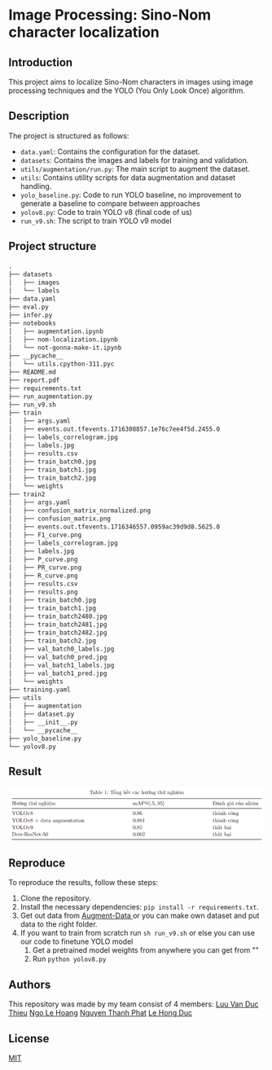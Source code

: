 # Image Processing: Sino-Nom character localization

## Introduction

This project aims to localize Sino-Nom characters in images using image processing techniques and the YOLO (You Only Look Once) algorithm.

## Description

The project is structured as follows:

- `data.yaml`: Contains the configuration for the dataset.
- `datasets`: Contains the images and labels for training and validation.
- `utils/augmentation/run.py`: The main script to augment the dataset.
- `utils`: Contains utility scripts for data augmentation and dataset handling.
- `yolo_baseline.py`: Code to run YOLO baseline, no improvement to generate a baseline to compare between approaches
- `yolov8.py`: Code to train YOLO v8 (final code of us) 
- `run_v9.sh`: The script to train YOLO v9 model

## Project structure

```
.
├── datasets
│   ├── images
│   └── labels
├── data.yaml
├── eval.py
├── infer.py
├── notebooks
│   ├── augmentation.ipynb
│   ├── nom-localization.ipynb
│   └── not-gonna-make-it.ipynb
├── __pycache__
│   └── utils.cpython-311.pyc
├── README.md
├── report.pdf
├── requirements.txt
├── run_augmentation.py
├── run_v9.sh
├── train
│   ├── args.yaml
│   ├── events.out.tfevents.1716308857.1e76c7ee4f5d.2455.0
│   ├── labels_correlogram.jpg
│   ├── labels.jpg
│   ├── results.csv
│   ├── train_batch0.jpg
│   ├── train_batch1.jpg
│   ├── train_batch2.jpg
│   └── weights
├── train2
│   ├── args.yaml
│   ├── confusion_matrix_normalized.png
│   ├── confusion_matrix.png
│   ├── events.out.tfevents.1716346557.0959ac39d9d8.5625.0
│   ├── F1_curve.png
│   ├── labels_correlogram.jpg
│   ├── labels.jpg
│   ├── P_curve.png
│   ├── PR_curve.png
│   ├── R_curve.png
│   ├── results.csv
│   ├── results.png
│   ├── train_batch0.jpg
│   ├── train_batch1.jpg
│   ├── train_batch2480.jpg
│   ├── train_batch2481.jpg
│   ├── train_batch2482.jpg
│   ├── train_batch2.jpg
│   ├── val_batch0_labels.jpg
│   ├── val_batch0_pred.jpg
│   ├── val_batch1_labels.jpg
│   ├── val_batch1_pred.jpg
│   └── weights
├── training.yaml
├── utils
│   ├── augmentation
│   ├── dataset.py
│   ├── __init__.py
│   └── __pycache__
├── yolo_baseline.py
└── yolov8.py
```

## Result

![result-table](result.png)

## Reproduce

To reproduce the results, follow these steps:

1. Clone the repository.
2. Install the necessary dependencies: `pip install -r requirements.txt`.
3. Get out data from <a href="https://huggingface.co/datasets/armistcxy/augment-sinom-character-dataset">Augment-Data </a> or you can make own dataset and put data to the right folder.
4. If you want to train from scratch run `sh run_v9.sh` or else you can use our code to finetune YOLO model
   1. Get a pretrained model weights from anywhere you can get from ""
   2. Run `python yolov8.py`
## Authors
This repository was made by my team consist of 4 members:
[Luu Van Duc Thieu](https://github.com/echodrift)
[Ngo Le Hoang](https://github.com/armistcxy)
[Nguyen Thanh Phat](https://github.com/aqu4holic)
[Le Hong Duc](https://github.com/tedomi2705)

## License
[MIT](https://choosealicense.com/licenses/mit/)

